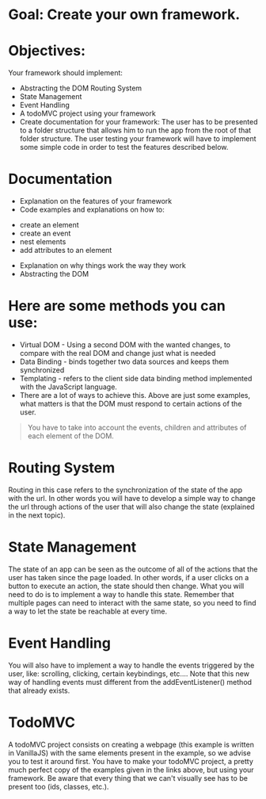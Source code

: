 # Goal: Create your own framework.

# Objectives:

Your framework should implement:

- Abstracting the DOM Routing System
- State Management
- Event Handling
- A todoMVC project using your framework
- Create documentation for your framework: The user has to be presented to a folder structure that allows him to run the app from the root of that folder structure. The user testing your framework will have to implement some simple code in order to test the features described below.

# Documentation
- Explanation on the features of your framework
- Code examples and explanations on how to:
 + create an element
 + create an event
 + nest elements
 + add attributes to an element
- Explanation on why things work the way they work
- Abstracting the DOM

# Here are some methods you can use:

- Virtual DOM - Using a second DOM with the wanted changes, to compare with the real DOM and change just what is needed
- Data Binding - binds together two data sources and keeps them synchronized
- Templating - refers to the client side data binding method implemented with the JavaScript language.
- There are a lot of ways to achieve this. Above are just some examples, what matters is that the DOM must respond to certain actions of the user.

> You have to take into account the events, children and attributes of each element of the DOM.

# Routing System
Routing in this case refers to the synchronization of the state of the app with the url. In other words you will have to develop a simple way to change the url through actions of the user that will also change the state (explained in the next topic).

# State Management
The state of an app can be seen as the outcome of all of the actions that the user has taken since the page loaded. In other words, if a user clicks on a button to execute an action, the state should then change.
What you will need to do is to implement a way to handle this state. Remember that multiple pages can need to interact with the same state, so you need to find a way to let the state be reachable at every time.

# Event Handling
You will also have to implement a way to handle the events triggered by the user, like: scrolling, clicking, certain keybindings, etc.... Note that this new way of handling events must different from the addEventListener() method that already exists.

# TodoMVC
A todoMVC project consists on creating a webpage (this example is written in VanillaJS) with the same elements present in the example, so we advise you to test it around first. You have to make your todoMVC project, a pretty much perfect copy of the examples given in the links above, but using your framework.
Be aware that every thing that we can't visually see has to be present too (ids, classes, etc.).